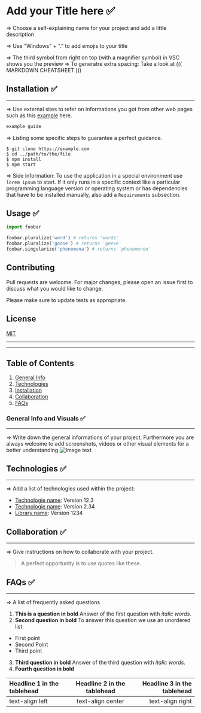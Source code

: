 # Add your Title here ✅

=> Choose a self-explaining name for your project and add a little description

=> Use "Windows" + "." to add emojis to your title

=> The third symbol from right on top (with a magnifier symbol) in VSC shows you the preview
=> To generatre extra spacing: Take a look at  ((( MARKDOWN CHEATSHEET )))

## Installation ✅
*** 
=> Use external sites to refer on informations you got from other web pages such as this [example](https://example.com/) here.

```bash
example guide
```
=> Listing some specific steps to guarantee a perfect guidance. 
```
$ git clone https://example.com
$ cd ../path/to/the/file
$ npm install
$ npm start
```
=> Side information: To use the application in a special environment use ```lorem ipsum``` to start.
If it only runs in a specific context like a particular programming language version or operating system or has dependencies that have to be installed manually, also add a ```Requirements``` subsection.

## Usage ✅

```python
import foobar

foobar.pluralize('word') # returns 'words'
foobar.pluralize('goose') # returns 'geese'
foobar.singularize('phenomena') # returns 'phenomenon'
```

## Contributing
Pull requests are welcome. For major changes, please open an issue first to discuss what you would like to change.

Please make sure to update tests as appropriate.

## License
[MIT](https://choosealicense.com/licenses/mit/)


***
***

## Table of Contents
1. [General Info](#general-info)
2. [Technologies](#technologies)
3. [Installation](#installation)
4. [Collaboration](#collaboration)
5. [FAQs](#faqs)

### General Info and Visuals ✅
***
=> Write down the general informations of your project. Furthermore you are always welcome to add screenshots, videos or other visual elements for a better understanding 
![Image text](https://www.united-internet.de/fileadmin/user_upload/Brands/Downloads/Logo_IONOS_by.jpg)

## Technologies ✅
***
 => Add a list of technologies used within the project:
* [Technologie name](https://example.com): Version 12.3 
* [Technologie name](https://example.com): Version 2.34
* [Library name](https://example.com): Version 1234




## Collaboration ✅
***
=> Give instructions on how to collaborate with your project.
> A perfect opportunity is to use quotes like these.

## FAQs ✅
***
=> A list of frequently asked questions
1. **This is a question in bold**
Answer of the first question with _italic words_. 
2. __Second question in bold__ 
To answer this question we use an unordered list:
* First point
* Second Point
* Third point
3. **Third question in bold**
Answer of the third question with *italic words*.
4. **Fourth question in bold**

| Headline 1 in the tablehead | Headline 2 in the tablehead | Headline 3 in the tablehead |
|:--------------|:-------------:|--------------:|
| text-align left | text-align center | text-align right |
